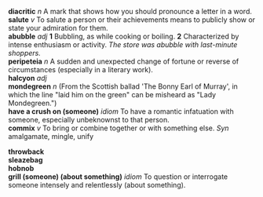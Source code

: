 

__diacritic__ _n_ A mark that shows how you should pronounce a letter in a word.  
__salute__ _v_ To salute a person or their achievements means to publicly show or state your admiration for them.  
__abubble__ _adj_ __1__ Bubbling, as while cooking or boiling. __2__ Characterized by intense enthusiasm or activity. _The store was abubble with last-minute shoppers._  
__peripeteia__ _n_ A sudden and unexpected change of fortune or reverse of circumstances (especially in a literary work).  
__halcyon__ _adj_  
__mondegreen__ _n_ (From the Scottish ballad 'The Bonny Earl of Murray', in which the line "laid him on the green" can be misheard as "Lady Mondegreen.")  
__have a crush on (someone)__ _idiom_ To have a romantic infatuation with someone, especially unbeknownst to that person.  
__commix__ _v_ To bring or combine together or with something else. _Syn_ amalgamate, mingle, unify  

__throwback__  
__sleazebag__  
__hobnob__  
__grill (someone) (about something)__ _idiom_ To question or interrogate someone intensely and relentlessly (about something).  
